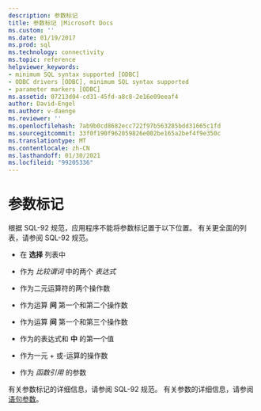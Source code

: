 ```yaml
---
description: 参数标记
title: 参数标记 |Microsoft Docs
ms.custom: ''
ms.date: 01/19/2017
ms.prod: sql
ms.technology: connectivity
ms.topic: reference
helpviewer_keywords:
- minimum SQL syntax supported [ODBC]
- ODBC drivers [ODBC], minimum SQL syntax supported
- parameter markers [ODBC]
ms.assetid: 07213d04-cd31-45fd-a8c8-2e16e09eeaf4
author: David-Engel
ms.author: v-daenge
ms.reviewer: ''
ms.openlocfilehash: 7ab9b0cd8682ecc722f97b563285bdd31665c1fd
ms.sourcegitcommit: 33f0f190f962059826e002be165a2bef4f9e350c
ms.translationtype: MT
ms.contentlocale: zh-CN
ms.lasthandoff: 01/30/2021
ms.locfileid: "99205336"
---
```

# <a name="parameter-markers"></a>参数标记
根据 SQL-92 规范，应用程序不能将参数标记置于以下位置。 有关更全面的列表，请参阅 SQL-92 规范。  
  
-   在 **选择** 列表中  
  
-   作为 *比较谓词* 中的两个 *表达式*  
  
-   作为二元运算符的两个操作数  
  
-   作为运算 **间** 第一个和第二个操作数  
  
-   作为运算 **间** 第一个和第三个操作数  
  
-   作为的表达式和 **中** 的第一个值  
  
-   作为一元 + 或-运算的操作数  
  
-   作为 *函数引用* 的参数  
  
 有关参数标记的详细信息，请参阅 SQL-92 规范。 有关参数的详细信息，请参阅 [语句参数](../../../odbc/reference/develop-app/statement-parameters.md)。
